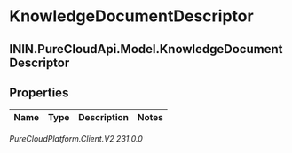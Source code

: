 # KnowledgeDocumentDescriptor

## ININ.PureCloudApi.Model.KnowledgeDocumentDescriptor

## Properties

|Name | Type | Description | Notes|
|------------ | ------------- | ------------- | -------------|



_PureCloudPlatform.Client.V2 231.0.0_

